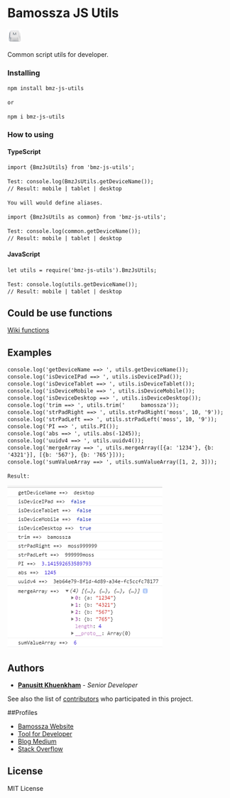 # Bamossza JS Utils

![alt bmz-logo](m32_.png)

Common script utils for developer.

### Installing

```
npm install bmz-js-utils

or

npm i bmz-js-utils
```

### How to using
#### TypeScript

```
import {BmzJsUtils} from 'bmz-js-utils';

Test: console.log(BmzJsUtils.getDeviceName());
// Result: mobile | tablet | desktop

You will would define aliases.

import {BmzJsUtils as common} from 'bmz-js-utils';

Test: console.log(common.getDeviceName());
// Result: mobile | tablet | desktop
```

#### JavaScript

```
let utils = require('bmz-js-utils').BmzJsUtils;

Test: console.log(utils.getDeviceName());
// Result: mobile | tablet | desktop
```

## Could be use functions

[Wiki functions](https://github.com/bamossza/bmz-js-utils/wiki/functions)

## Examples
```
console.log('getDeviceName ==> ', utils.getDeviceName());
console.log('isDeviceIPad ==> ', utils.isDeviceIPad());
console.log('isDeviceTablet ==> ', utils.isDeviceTablet());
console.log('isDeviceMobile ==> ', utils.isDeviceMobile());
console.log('isDeviceDesktop ==> ', utils.isDeviceDesktop());
console.log('trim ==> ', utils.trim('     bamossza'));
console.log('strPadRight ==> ', utils.strPadRight('moss', 10, '9'));
console.log('strPadLeft ==> ', utils.strPadLeft('moss', 10, '9'));
console.log('PI ==> ', utils.PI());
console.log('abs ==> ', utils.abs(-1245));
console.log('uuidv4 ==> ', utils.uuidv4());
console.log('mergeArray ==> ', utils.mergeArray([{a: '1234'}, {b: '4321'}], [{b: '567'}, {b: '765'}]));
console.log('sumValueArray ==> ', utils.sumValueArray([1, 2, 3]));

Result:
```
![alt bmz-logo](result-utils.png)

## Authors

* **[Panusitt Khuenkham](https://github.com/bamossza)** - *Senior Developer*

See also the list of [contributors](https://github.com/bamossza/bmz-js-utils/contributors) who participated in this project.


##Profiles

* [Bamossza Website](https://bamossza.com)
* [Tool for Developer](https://tool.bamossza.com)
* [Blog Medium](https://medium.com/@bamossza)
* [Stack Overflow](https://stackoverflow.com/users/3863070/bamossza)

## License

MIT License

